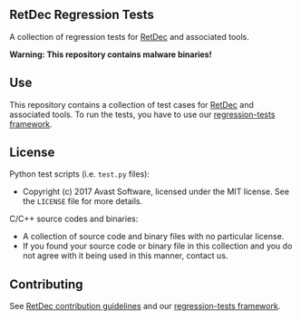 ## RetDec Regression Tests

A collection of regression tests for [RetDec](https://github.com/avast-tl/retdec) and associated tools.

**Warning: This repository contains malware binaries!**

## Use

This repository contains a collection of test cases for [RetDec](https://github.com/avast-tl/retdec) and associated tools. To run the tests, you have to use our [regression-tests framework](https://github.com/avast-tl/retdec-regression-tests-framework).

## License

Python test scripts (i.e. `test.py` files):
* Copyright (c) 2017 Avast Software, licensed under the MIT license. See the `LICENSE` file for more details.

C/C++ source codes and binaries:
* A collection of source code and binary files with no particular license.
* If you found your source code or binary file in this collection and you do not agree with it being used in this manner, contact us.

## Contributing

See [RetDec contribution guidelines](https://github.com/avast-tl/retdec/wiki/Contribution-Guidelines) and our [regression-tests framework](https://github.com/avast-tl/retdec-regression-tests-framework).
